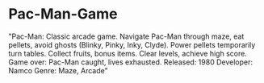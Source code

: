 # Pac-Man-Game
"Pac-Man: Classic arcade game. Navigate Pac-Man through maze, eat pellets, avoid ghosts (Blinky, Pinky, Inky, Clyde). Power pellets temporarily turn tables. Collect fruits, bonus items. Clear levels, achieve high score. Game over: Pac-Man caught, lives exhausted.  Released: 1980 Developer: Namco Genre: Maze, Arcade"
